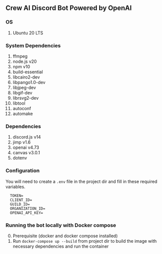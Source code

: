 ## Crew AI Discord Bot Powered by OpenAI

### OS
1. Ubuntu 20 LTS

### System Dependencies
1. ffmpeg
2. node.js v20
3. npm v10
4. build-essential 
5. libcairo2-dev 
6. libpango1.0-dev 
7. libjpeg-dev  
8. libgif-dev 
9. librsvg2-dev  
10. libtool  
11. autoconf 
12. automake 


### Dependencies
1. discord.js v14
2. jimp v1.6
3. openai v4.73
4. canvas v3.0.1
5. dotenv

### Configuration
You will need to create a `.env` file in the project dir and fill in these required variables.

   
      TOKEN=
      CLIENT_ID=
      GUILD_ID=
      ORGANIZATION_ID=
      OPENAI_API_KEY=



### Running the bot locally with Docker compose
0. Prerequisite (docker and docker compose installed)
1. Run `docker-compose up --build` from project dir to build the image with necessary dependencies and run the container
  
   
